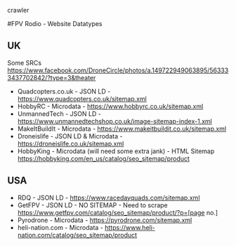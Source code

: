 crawler

#FPV Rodio - Website Datatypes

## UK
Some SRCs https://www.facebook.com/DroneCircle/photos/a.149722949063895/563333437702842/?type=3&theater

* Quadcopters.co.uk - JSON LD - https://www.quadcopters.co.uk/sitemap.xml
* HobbyRC - Microdata - https://www.hobbyrc.co.uk/sitemap.xml
* UnmannedTech - JSON LD - https://www.unmannedtechshop.co.uk/image-sitemap-index-1.xml
* MakeItBuildIt - Microdata - https://www.makeitbuildit.co.uk/sitemap.xml
* Droneislife - JSON LD & Microdata - https://droneislife.co.uk/sitemap.xml
* HobbyKing - Microdata (will need some extra jank) - HTML Sitemap https://hobbyking.com/en_us/catalog/seo_sitemap/product

## USA
* RDQ - JSON LD - https://www.racedayquads.com/sitemap.xml
* GetFPV - JSON LD - NO SITEMAP - Need to scrape https://www.getfpv.com/catalog/seo_sitemap/product/?p=[page no.]
* Pyrodrone - Microdata - https://pyrodrone.com/sitemap.xml
* heli-nation.com - Microdata - https://www.heli-nation.com/catalog/seo_sitemap/product
